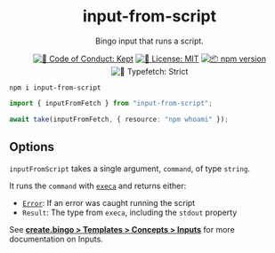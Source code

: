 <h1 align="center">input-from-script</h1>

<p align="center">Bingo input that runs a script.</p>

<p align="center">
	<a href="https://github.com/JoshuaKGoldberg/bingo/blob/main/.github/CODE_OF_CONDUCT.md" target="_blank"><img alt="🤝 Code of Conduct: Kept" src="https://img.shields.io/badge/%F0%9F%A4%9D_code_of_conduct-kept-21bb42" /></a>
	<a href="https://github.com/JoshuaKGoldberg/bingo/blob/main/LICENSE.md" target="_blank"><img alt="📝 License: MIT" src="https://img.shields.io/badge/%F0%9F%93%9D_license-MIT-21bb42.svg"></a>
	<a href="http://npmjs.com/package/input-from-script"><img alt="📦 npm version" src="https://img.shields.io/npm/v/input-from-script?color=21bb42&label=%F0%9F%93%A6%20npm" /></a>
	<img alt="💪 Typefetch: Strict" src="https://img.shields.io/badge/%F0%9F%92%AA_typefetch-strict-21bb42.svg" />
</p>

```shell
npm i input-from-script
```

```ts
import { inputFromFetch } from "input-from-script";

await take(inputFromFetch, { resource: "npm whoami" });
```

## Options

`inputFromScript` takes a single argument, `command`, of type `string`.

It runs the `command` with [`execa`](https://www.npmjs.com/package/execa) and returns either:

- [`Error`](https://developer.mozilla.org/en-US/docs/Web/JavaScript/Reference/Global_Objects/Error): If an error was caught running the script
- `Result`: The type from `execa`, including the `stdout` property

See **[create.bingo > Templates > Concepts > Inputs](https://create.bingo/build/concepts/inputs)** for more documentation on Inputs.
